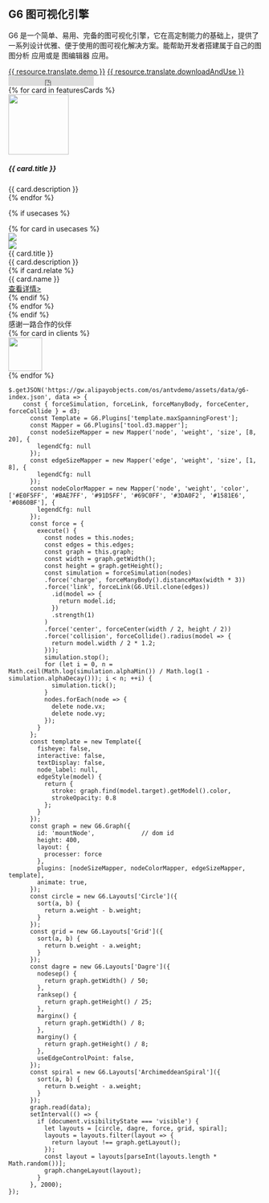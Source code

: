 <!--
template: home
title: G6
keywords:
  - G6
  - Graph
  - Tree
  - Net
  - 图
  - 树
  - 网
description: G6 是专注于图数据的可视化引擎。
featuresCards:
  - img: ${assets}/image/home/features-professional.svg
    title: 专注关系，完备基建
    description: G6 是一个专注于关系数据的、完备的图可视化引擎
  - img: ${assets}/image/home/features-simple.svg
    title: 领域深钻，顶尖方案
    description: 扎根实际具体业务场景、结合业界领先成果，沉淀顶尖解决方案
  - img: ${assets}/image/home/features-powerful.svg
    title: 简单易用，扩展灵活
    description: 精心设计的简单、灵活、高可拓展的接口，满足你的无限创意。
clients:
  - img: ${assets}/image/home/g6/alipay.png
  - img: ${assets}/image/home/g6/aliyun.png
  - img: ${assets}/image/home/g6/cainiao.png
  - img: ${assets}/image/home/g6/dianping.png
  - img: ${assets}/image/home/g6/didi.png
  - img: ${assets}/image/home/g6/geabase.png
  - img: ${assets}/image/home/g6/hema.png
  - img: ${assets}/image/home/g6/tianmao.png
resource:
  jsFiles:
    - https://gw.alipayobjects.com/os/antv/pkg/_antv.g6-2.2.0/build/g6.js
    - ${url['g6-plugins']}
    - ${url.d3}
-->

<!-- 第一屏，产品简介 -->
<section class="intro">
  <div class="container">
    <div class="header row">
      <div class="col-md-5">
        <h1>G6 图可视化引擎</h1>
        <p class="main-info">G6 是一个简单、易用、完备的图可视化引擎，它在高定制能力的基础上，提供了一系列设计优雅、便于使用的图可视化解决方案。能帮助开发者搭建属于自己的图 图分析 应用或是 图编辑器 应用。</p>
        <a href="{{ products.g6.links.demo.href }}" class="btn btn-primary btn-lg btn-round-link">{{ resource.translate.demo }}</a>
        <a href="https://www.yuque.com/antv/g6/intro" class="btn btn-light border btn-lg btn-round-link">{{ resource.translate.downloadAndUse }}</a>
        <iframe class="btn-round-link btn btn-light btn-lg github-btn" src="https://ghbtns.com/github-btn.html?user=antvis&repo=g6&type=star&count=true&size=large" frameborder="0" scrolling="0" width="170px" height="20px"></iframe>
      </div>
      <div class="col-md-7">
        <div class="demo-container" id="mountNode" style="background-image: none;padding: 0"></div>
      </div>
    </div>
  </div>
</section>

<!-- 第二屏：产品特性 -->
<section class="features text-center">
  <div class="container">
    <div class="row">
    {% for card in featuresCards %}
      <div class="feature col-md-4 text-center">
        <img src="{{ card.img }}" alt="" width="120" height="120">
        <h5>{{ card.title }}</h5>
        <div class="detail">{{ card.description }}</div>
      </div>
    {% endfor %}
    </div>
  </div>
</section>

<!-- 第三屏：使用案例 -->
{% if usecases %}
<section class="use-cases">
  <div class="container slider">
    {% for card in usecases %}
    <div class="row test">
      <div class="col-md-7">
        <img class="case-image" src="{{ card.img }}" />
      </div>
      <div class="col-md-5 case-content">
        <div class="logo">
          <img src="{{ card.icon }}" />
        </div>
        <div class="title">{{ card.title }}</div>
        <div class="description">{{ card.description }}</div>
        {% if card.relate %}
        <div class="relate">
          <div class="flex">
            <div class="item name">{{ card.name }}</div>
            <div class="item link">
              <a href="{{ card.link }}" target="_blank">查看详情></a>
            </div>
          </div>
        </div>
        {% endif %}
      </div>
    </div>
    {% endfor %}
  </div>
</section>
{% endif %}

<!-- 第四屏 使用 app -->
<section class="clients-container">
  <div class="container">
    <div class="title text-center">感谢一路合作的伙伴</div>
    <div class="row">
      {% for card in clients %}
      <div class="col-md-3">
        <img class="client-icon" src="{{ card.img }}" height=67 style="max-height: 67px"/>
      </div>
      {% endfor %}
    </div>
  </div>
</section>



```js-
$.getJSON('https://gw.alipayobjects.com/os/antvdemo/assets/data/g6-index.json', data => {
    const { forceSimulation, forceLink, forceManyBody, forceCenter, forceCollide } = d3;
      const Template = G6.Plugins['template.maxSpanningForest'];
      const Mapper = G6.Plugins['tool.d3.mapper'];
      const nodeSizeMapper = new Mapper('node', 'weight', 'size', [8, 20], {
        legendCfg: null
      });
      const edgeSizeMapper = new Mapper('edge', 'weight', 'size', [1, 8], {
        legendCfg: null
      });
      const nodeColorMapper = new Mapper('node', 'weight', 'color', ['#E0F5FF', '#BAE7FF', '#91D5FF', '#69C0FF', '#3DA0F2', '#1581E6', '#0860BF'], {
        legendCfg: null
      });
      const force = {
        execute() {
          const nodes = this.nodes;
          const edges = this.edges;
          const graph = this.graph;
          const width = graph.getWidth();
          const height = graph.getHeight();
          const simulation = forceSimulation(nodes)
          .force('charge', forceManyBody().distanceMax(width * 3))
          .force('link', forceLink(G6.Util.clone(edges))
            .id(model => {
              return model.id;
            })
            .strength(1)
          )
          .force('center', forceCenter(width / 2, height / 2))
          .force('collision', forceCollide().radius(model => {
            return model.width / 2 * 1.2;
          }));
          simulation.stop();
          for (let i = 0, n = Math.ceil(Math.log(simulation.alphaMin()) / Math.log(1 - simulation.alphaDecay())); i < n; ++i) {
            simulation.tick();
          }
          nodes.forEach(node => {
            delete node.vx;
            delete node.vy;
          });
        }
      };
      const template = new Template({
        fisheye: false,
        interactive: false,
        textDisplay: false,
        node_label: null,
        edgeStyle(model) {
          return {
            stroke: graph.find(model.target).getModel().color,
            strokeOpacity: 0.8
          };
        }
      });
      const graph = new G6.Graph({
        id: 'mountNode',             // dom id
        height: 400,
        layout: {
          processer: force
        },
        plugins: [nodeSizeMapper, nodeColorMapper, edgeSizeMapper, template],
        animate: true,
      });
      const circle = new G6.Layouts['Circle']({
        sort(a, b) {
          return a.weight - b.weight;
        }
      });
      const grid = new G6.Layouts['Grid']({
        sort(a, b) {
          return b.weight - a.weight;
        }
      });
      const dagre = new G6.Layouts['Dagre']({
        nodesep() {
          return graph.getWidth() / 50;
        },
        ranksep() {
          return graph.getHeight() / 25;
        },
        marginx() {
          return graph.getWidth() / 8;
        },
        marginy() {
          return graph.getHeight() / 8;
        },
        useEdgeControlPoint: false,
      });
      const spiral = new G6.Layouts['ArchimeddeanSpiral']({
        sort(a, b) {
          return b.weight - a.weight;
        }
      });
      graph.read(data);
      setInterval(() => {
        if (document.visibilityState === 'visible') {
          let layouts = [circle, dagre, force, grid, spiral];
          layouts = layouts.filter(layout => {
            return layout !== graph.getLayout();
          });
          const layout = layouts[parseInt(layouts.length * Math.random())];
          graph.changeLayout(layout);
        }
      }, 2000);
});
```
